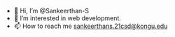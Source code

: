 - 👋 Hi, I’m @Sankeerthan-S
- 👀 I’m interested in web development.
- 📫 How to reach me sankeerthans.21csd@kongu.edu

